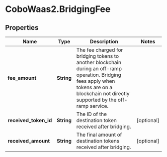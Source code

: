 # CoboWaas2.BridgingFee

## Properties

Name | Type | Description | Notes
------------ | ------------- | ------------- | -------------
**fee_amount** | **String** | The fee charged for bridging tokens to another blockchain during an off-ramp operation. Bridging fees apply when tokens are on a blockchain not directly supported by the off-ramp service.  | 
**received_token_id** | **String** | The ID of the destination token received after bridging. | [optional] 
**received_amount** | **String** | The final amount of destination tokens received after bridging. | [optional] 


